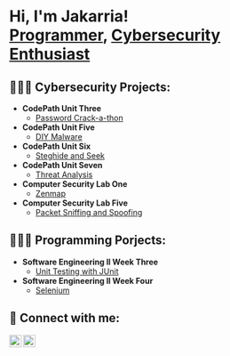 <h1>Hi, I'm Jakarria! <br/><a href="https://github.com/jakarria">Programmer</a>, <a href="https://www.linkedin.com/in/jakarria-wilcox">Cybersecurity Enthusiast</a></h1>

<h2> 👩🏾‍💻 Cybersecurity Projects:</h2>

- <b>CodePath Unit Three</b>
  - [Password Crack-a-thon](https://docs.google.com/document/d/13w35WJgLxtl9jfvrdlj_-yvGYlBRlslouxtqCOc80YI/edit?usp=sharing)
- <b>CodePath Unit Five</b>
  - [DIY Malware](https://docs.google.com/document/d/1j_5fDWFwAPINAFh2-8T6_9CpztUvUeF2ackXZbZLEd4/edit?usp=sharing)
- <b>CodePath Unit Six</b>
  - [Steghide and Seek](https://docs.google.com/document/d/1GvWicZm2ne4IeevihtJzr0lgWQNPOrAOO0f54LYtS3s/edit?usp=sharing)
- <b>CodePath Unit Seven</b>
  - [Threat Analysis](https://docs.google.com/document/d/1pJbmp5YL7tz2-z_5DFRqX7j_TBxE-nOUx2t_tAimUxM/edit?usp=sharing)
- <b>Computer Security Lab One</b>
  - [Zenmap](https://drive.google.com/drive/folders/1YBB4Z4N5Qs26urcu7XNMlFM4RuUEBNfy?usp=sharing)
- <b>Computer Security Lab Five</b>
  - [Packet Sniffing and Spoofing](https://drive.google.com/drive/folders/18NCE0ClZn5Yk4lcBh-1Aegh-54pg1nzC?usp=share_link)

<h2> 👩🏾‍💻 Programming  Porjects:</h2>

- <b>Software Engineering II Week Three</b>
  - [Unit Testing with JUnit](https://drive.google.com/drive/folders/1JLpy4IQL_AzcCPfNyP4CAtXutCd-Lr7o?usp=sharing)
- <b>Software Engineering II Week Four</b>
  - [Selenium](https://drive.google.com/drive/folders/1cISSJrw8f3QpUG8XuGrQC92LA5Q54vIj?usp=sharing)
 

<h2> 🤳 Connect with me:</h2>

[<img align="left" alt="JakarriaWilcox | LinkedIn" width="22px" src="https://cdn.jsdelivr.net/npm/simple-icons@v3/icons/linkedin.svg" />][linkedin]
[<img align="left" alt="KarriaCodes | Twitter" width="22px" src="https://cdn.jsdelivr.net/npm/simple-icons@v3/icons/twitter.svg" />][twitter]

[linkedin]: https://www.linkedin.com/in/jakarria-wilcox
[twitter]: https://twitter.com/karriacodes

<!--
**joshmadakor1/joshmadakor1** is a ✨ _special_ ✨ repository because its `README.md` (this file) appears on your GitHub profile.

Here are some ideas to get you started:

- 🔭 I’m currently working on ...
- 🌱 I’m currently learning ...
- 👯 I’m looking to collaborate on ...
- 🤔 I’m looking for help with ...
- 💬 Ask me about ...
- 📫 How to reach me: ...
- 😄 Pronouns: ...
- ⚡ Fun fact: ...
-->
